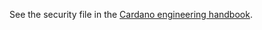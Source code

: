 See the security file in the [Cardano engineering handbook](https://github.com/input-output-hk/cardano-engineering-handbook/blob/main/SECURITY.md).